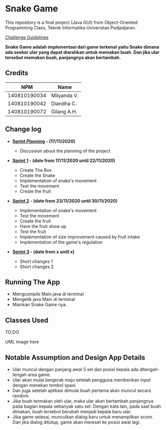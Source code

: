 # Snake Game

This repository is a final project (Java GUI) from Object-Oriented Programming Class, Teknik Informatika Universitas Padjadjaran. 

[Challenge Guidelines](challenge-guideline.md)

**Snake Game adalah implementasi dari game terkenal yaitu Snake dimana ada seekor ular yang dapat diarahkan untuk memakan buah. Dan jika ular tersebut memakan buah, panjangnya akan bertambah.**

## Credits
| NPM           | Name        |
| ------------- |-------------|
| 140810190034  | Milyanda V. |
| 140810190042  | Diandha C.  |
| 140810190072  | Gilang A.H. |

## Change log
- **[Sprint Planning](changelog/sprint-planning.md) - (17/11/2020)** 
   -  Discussion about the planning of the project

- **[Sprint 1](changelog/sprint-1.md) - (date from 17/11/2020 until 22/11/2020)** 
   - Create The Box
   - Create the Snake 
   - Implementation of snake's movement 
   - Test the movement
   - Create the fruit

- **[Sprint 2](changelog/sprint-2.md) - (date from 23/11/2020 until 30/11/2020)** 
   - Implementation of snake's movement                           
   - Test the movement                                    
   - Create the fruit                                  
   - Have the fruit show up                          
   - Test the fruit                                              
   - Implementation of size improvement caused by fruit intake   
   - Implementation of the game's regulation                     
   
- **[Sprint 3](changelog/sprint-3.md) - (date from x until x)** 
   - Short changes 1
   - Short changes 2

## Running The App
   - Mengcompile Main.java di terminal 
   - Mengetik java Main di terminal
   - Mainkan Snake Game nya.

## Classes Used

TO;DO

UML image here

## Notable Assumption and Design App Details
 - Ular muncul dengan panjang awal 5 sel dan posisi kepala ada ditengah-tengah area game.
 - Ular akan mulai bergerak maju setelah pengguna memberikan input dengan menekan tombol spasi.
 - Dan juga setelah aplikasi dimulai buah pertama akan muncul secara random.
 - Jika buah termakan oleh ular, maka ular akan bertambah panjangnya pada bagian kepala sebanyak satu sel. Dengan kata lain, pada saat buah dimakan, buah tersebut    berubah menjadi kepala baru ular.
 - Jika game selesai, munculkan dialog baru untuk menampilkan score. Dan jika dialog ditutup, game akan mereset ke posisi awal lagi.
